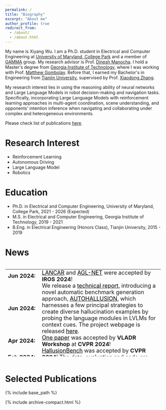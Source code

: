```yaml
---
permalink: /
title: "Biography"
excerpt: "About me"
author_profile: true
redirect_from: 
  - /about/
  - /about.html
---
```


My name is Xiyang Wu. I am a Ph.D. student in Electrical and Computer Engineering at [University of Maryland, College Park](https://umd.edu/) and a member of [GAMMA](https://gamma.umd.edu/) group. My research advisor is Prof. [Dinesh Manocha](https://www.cs.umd.edu/people/dmanocha). I hold a Master's degree from [Georgia Institute of Technology](https://www.gatech.edu/), where I was working with Prof. [Matthew Gombolay](https://core-robotics.gatech.edu/people/matthew-gombolay/). Before that, I earned my Bachelor's in Engineering from [Tianjin University](https://www.tju.edu.cn/english/index.htm), supervised by Prof. [Xiaodong Zhang](https://scholar.google.com/citations?user=as6X3L0AAAAJ&hl=en).

My research interest lies in using the reasoning ability of neural networks and Large Language Models in robot decision-making and navigation tasks. Specifically, incorporating Large Language Models with reinforcement learning approaches in multi-agent coordination, scene understanding, and opponents' intention inference when navigating and collaborating under complex and heterogeneous environments.

Please check list of publications [here](http://wuxiyang1996.github.io/publications/).

Research Interest
======
- Reinforcement Learning
- Autonomous Driving
- Large Language Model
- Robotics

Education
======
 - Ph.D. in Electrical and Computer Engineering, University of Maryland, College Park, 2021 - 2026 (Expected)
 - M.S. in Electrical and Computer Engineering, Georgia Institute of Technology, 2019 - 2021
 - B.Eng. in Electrical Engineering (Honors Class), Tianjin University, 2015 - 2019

News
======

<style>
/* table {
    border-collapse: collapse!important;
    font-size: 18px!important;
    border: none!important;
} */
td, th {
    border: none!important;
    padding-top: 0px;
    padding-bottom: 0px;
  /* padding-left: 30px;
  padding-right: 40px; */
}

</style>
<div style="height:300px;overflow:auto;">
<table style="border-collapse: collapse;font-size: 18px;border: none;">
<col width="110px">
<!-- <col width="630px"> -->
  <!-- <tr><td><b>Timeline</b></td><td><b>Updates</b></td></tr> -->
  <tr><td><b>Jun 2024:</b></td><td><a style="color:black" href="/lancar">LANCAR</a> and <a style="color:black" href="/agl_net">AGL-NET</a> were accepted by <b>IROS 2024</b>!</td></tr>
  <tr><td><b>Jun 2024:</b></td><td> We release a <a style="color:black" href="https://arxiv.org/abs/2406.10900">technical report</a>, introducing a novel automatic benchmark generation approach, <a style="color:black" href="/autohallusion">AUTOHALLUSION</a>, which harnesses a few principal strategies to create diverse hallucination examples by probing the language modules in LVLMs for context cues. The project webpage is released <a style="color:black" href="https://wuxiyang1996.github.io/autohallusion_page/">here</a>. </td></tr>
  <tr><td><b>Apr 2024:</b></td><td> <a style="color:black" href="/adversary_robot">One paper</a> was accepted by <b>VLADR Workshop</b> at <b>CVPR 2024</b>!</td></tr>
  <tr><td><b>Feb 2024:</b></td><td><a style="color:black" href="/hallusionbench">HallusionBench</a> was accepted by <b>CVPR 2024</b>! The data, evaluation and code are available on <a style="color:black" href="https://github.com/tianyi-lab/HallusionBench">GitHub</a>.</td></tr>
  <tr><td><b>Feb 2024:</b></td><td> We release an <a style="color:black" href="https://arxiv.org/abs/2402.10340">technical report</a> highlighting the critical issues of robustness and safety associated with integrating large language models (LLMs) and vision-language models (VLMs) into robotics applications. The project webpage is released <a style="color:black" href="https://wuxiyang1996.github.io/adversary-vlm-robotics/">here</a>. </td></tr>
  <tr><td><b>Oct 2023:</b></td><td> We release an <a style="color:black" href="https://huggingface.co/papers/2310.14566">early report</a> and analysis on failure modes of GPT-4V and LLaVA-1.5. Stay tuned on the release of our dataset <a style="color:black" href="/hallusionbench">HallusionBench</a>!</td></tr>
  <tr><td><b>Oct 2023:</b></td><td><a style="color:black" href="/iplan">iPLAN</a> was award as <strong style="color:red">Best Paper Award</strong> by <b>MRS Workshop</b> at <b>IROS 2023</b>!</td></tr>
  <tr><td><b>Aug 2023:</b></td><td><a style="color:black" href="/iplan">iPLAN</a> was accepted by <b>CoRL 2023</b> with <strong style="color:red">Oral Presentation (Accept Rate: 6.6%)</strong> !</td></tr>
  <tr><td><b>Jul 2023:</b></td><td> <a style="color:black" href="/photometric">One paper</a> was accepted by <b>Digital Signal Processing</b>!</td></tr>
  <tr><td><b>Aug 2021:</b></td><td>Started Ph.D. at University of Maryland, College Park.</td></tr>
  <tr><td><b>Aug 2019:</b></td><td>Started M.S. at Georgia Institute of Technology.</td></tr>
</table>
</div>

<br>

Selected Publications<a id="pub"></a>
======


{% include base_path %}

{% include archive-compact.html %}